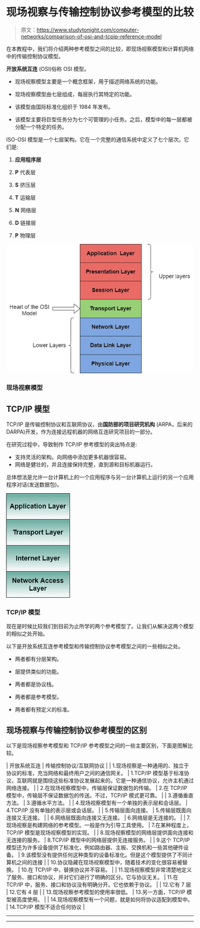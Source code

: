 # 现场视察与传输控制协议参考模型的比较

> 原文：<https://www.studytonight.com/computer-networks/comparison-of-osi-and-tcpip-reference-model>

在本教程中，我们将介绍两种参考模型之间的比较，即现场视察模型和计算机网络中的传输控制协议模型。

**开放系统互连** (OSI)俗称 OSI 模型。

*   现场视察模型主要是一个概念框架，用于描述网络系统的功能。

*   现场视察模型由七层组成，每层执行其特定的功能。

*   该模型由国际标准化组织于 1984 年发布。

*   该模型主要将巨型任务分为七个可管理的小任务。之后，模型中的每一层都被分配一个特定的任务。

ISO-OSI 模型是一个七层架构。它在一个完整的通信系统中定义了七个层次。它们是:

1.  **应用程序层**

2.  **P** 代表层

3.  **S** 挤压层

4.  **T** 运输层

5.  **N** 网络层

6.  **D** 链接层

7.  **P** 物理层

![](img/55feedbe06e496329a1d44d5843f9069.png)

### 现场视察模型

## TCP/IP 模型

TCP/IP 是传输控制协议和互联网协议，由**国防部的项目研究机构** (ARPA，后来的 DARPA)开发，作为连接远程机器的网络互连研究项目的一部分。

在研究过程中，导致制作 TCP/IP 参考模型的突出特点是:

*   支持灵活的架构。向网络中添加更多机器很容易。
*   网络是健壮的，并且连接保持完整，直到源和目标机器运行。

总体想法是允许一台计算机上的一个应用程序与另一台计算机上运行的另一个应用程序对话(发送数据包)。

![](img/6922f24bc943036b30936220a894b9f9.png)

### TCP/IP 模型

现在是时候比较我们到目前为止所学的两个参考模型了。让我们从解决这两个模型的相似之处开始。

以下是开放系统互连参考模型和传输控制协议参考模型之间的一些相似之处。

*   两者都有分层架构。

*   层提供类似的功能。

*   两者都是协议栈。

*   两者都是参考模型。

*   两者都有预定义的标准。

## 现场视察与传输控制协议参考模型的区别

以下是现场视察参考模型和 TCP/IP 参考模型之间的一些主要区别，下面是图解比较。

| 开放系统互连 | 传输控制协议/互联网协议 |
| 1.现场视察是一种通用的、独立于协议的标准，充当网络和最终用户之间的通信网关。 | 1.TCP/IP 模型基于标准协议，互联网就是围绕这些标准协议发展起来的。它是一种通信协议，允许主机通过网络连接。 |
| 2.在现场视察模型中，传输层保证数据包的传输。 | 2.在 TCP/IP 模型中，传输层不保证数据包的传送。不过，TCP/IP 模式更可靠。 |
| 3.遵循垂直方法。 | 3.遵循水平方法。 |
| 4.现场视察模型有一个单独的表示层和会话层。 | 4.TCP/IP 没有单独的表示层或会话层。 |
| 5.传输层面向连接。 | 5.传输层既面向连接又无连接。 |
| 6.网络层既面向连接又无连接。 | 6.网络层是无连接的。 |
| 7.现场视察是构建网络的参考模型。一般是作为引导工具使用。 | 7.在某种程度上，TCP/IP 模型是现场视察模型的实现。 |
| 8.现场视察模型的网络层提供面向连接和无连接的服务。 | 8.TCP/IP 模型中的网络层提供无连接服务。 |
| 9.这个 TCP/IP 模型还为许多设备提供了标准化，例如路由器、主板、交换机和一些其他硬件设备。 | 9.该模型没有提供任何这种类型的设备标准化。但是这个模型提供了不同计算机之间的连接 |
| 10.协议隐藏在现场视察模型中，随着技术的变化很容易被替换。 | 10.在 TCP/IP 中，替换协议并不容易。 |
| 11.现场视察模型非常清楚地定义了服务、接口和协议，并对它们进行了明确的区分。它与协议无关。 | 11.在 TCP/IP 中，服务、接口和协议没有明确分开。它也依赖于协议。 |
| 12.它有 7 层 | 12.它有 4 层 |
| 13.现场视察参考模型的使用率很低。 | 13.另一方面，TCP/IP 模型被高度使用。 |
| 14.现场视察模型有一个问题，就是如何将协议适配到模型中。 | 14.TCP/IP 模型不适合任何协议 |



* * *

* * *